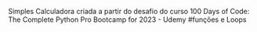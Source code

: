 Simples Calculadora criada a partir do desafio do curso 100 Days of Code: The Complete Python Pro Bootcamp for 2023 - Udemy
#funções e Loops
